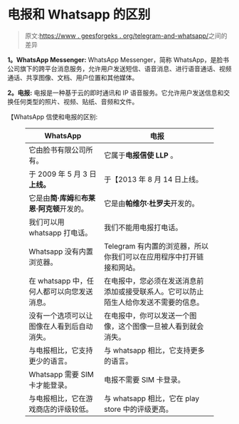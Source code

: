 # 电报和 Whatsapp 的区别

> 原文:[https://www . geesforgeks . org/telegram-and-whatsapp/](https://www.geeksforgeeks.org/difference-between-telegram-and-whatsapp/)之间的差异

**1。WhatsApp Messenger:**
WhatsApp Messenger，简称 WhatsApp，是脸书公司旗下的跨平台消息服务，允许用户发送短信、语音消息、进行语音通话、视频通话、共享图像、文档、用户位置和其他媒体。

**2。电报:**
电报是一种基于云的即时通讯和 IP 语音服务。它允许用户发送信息和交换任何类型的照片、视频、贴纸、音频和文件。

【WhatsApp 信使和电报的区别:

<figure class="table">

| WhatsApp | 电报 |
| --- | --- |
| 它由脸书有限公司所有。 | 它属于**电报信使 LLP** 。 |
| 于 2009 年 5 月 3 日**上线。** | 于【2013 年 8 月 14 日上线。 |
| 它是由**简·库姆**和**布莱恩·阿克顿**开发的。 | 它是由**帕维尔·杜罗夫**开发的。 |
| 我们可以用 whatsapp 打电话。 | 我们不能用电报打电话。 |
| Whatsapp 没有内置浏览器。 | Telegram 有内置的浏览器，所以你我们可以在应用程序中打开链接和网站。 |
| 在 whatsapp 中，任何人都可以向您发送消息。 | 在电报中，您必须在发送消息前添加或接受联系人。它可以防止陌生人给你发送不需要的信息。 |
| 没有一个选项可以让图像在人看到后自动消失。 | 在电报中，你可以发送一个图像，这个图像一旦被人看到就会消失。 |
| 与电报相比，它支持更少的语言。 | 与 whatsapp 相比，它支持更多的语言。 |
| Whatsapp 需要 SIM 卡才能登录。 | 电报不需要 SIM 卡登录。 |
| 与电报相比，它在游戏商店的评级较低。 | 与 whatsapp 相比，它在 play store 中的评级更高。 |

</figure>